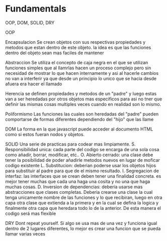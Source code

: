 # Fundamentals

OOP, DOM, SOLID, DRY

OOP

Encapsulacion
Se crean objetos con sus respectivas propiedades y metodos que estan dentro de este objeto. la idea es que las funciones dentro del objeto sean mas faciles de mantener

Abstraccion
Se utiliza el concepto de caja negra en el que se utilizan funciones simples que al llamrlas hacen un proceso complejo pero sin necesidad de mostrar lo que hacen internamente y asi al hacerle cambios no van a interferir ya que desde un principio lo unico que se hacia desde afuera era hacer el llamado

Herencia
se definen propiedades y metodos de un "padre" y luego estas van a ser heredadas por otros objetos mas especificos para asi no tner que definir las mismas cosas multiples veces cuando en realidad son lo mismo.

Poliformismo
Las funciones las cuales son heredadas del "padre" pueden comportarse de formas diferentes dependiendo del "hijo" que las llame

DOM
La forma en la que javascript puede acceder al documento HTML como si estos fueran nodos y objetos.

SOLID
Una serie de practicas para codear mas limpiamente.
S. Responsibilidad unica: cada parte del codigo se encarga de una sola cosa como añadir, borrar, modificar, etc..
O. Abierto cerrado: una clase debe tener la posibilidad de poder añadirle metodos nuevos en lugar de moficar codigo existente
L. Substitucion: deberian poderse usar los objetos hijos para substituir al padre para que de el mismo resultado.
I. Segregacion de interfaz: las interfaces que se crean deben tener una finalidad concreta. es mejor tener muchas que cada una haga una cosita y no una que haga muchas cosas.
D. Inversion de dependencias: deberia usarse mas abstracciones que clases completas.
Deberia crearse una clase la cual tenga unicamente nombre de las funciones y lo que recibiran, luego en otra capa otra clase que extienda a la primera y en la cual se defina la logica y finalmente otra capa que heredara todo lo de la anterior. De esta manera el codigo será mas flexible

DRY
Dont repeat yourself.
Si algo se usa mas de una vez y funciona igual dentro de 2 lugares diferentes, lo mejor es crear una funcion que se pueda llamar varias veces
